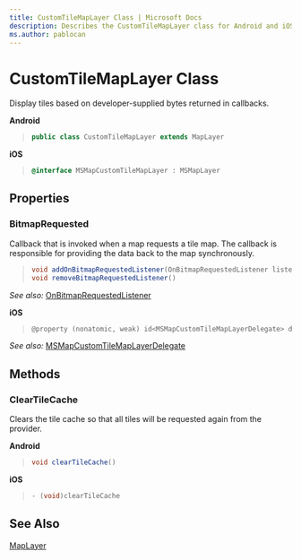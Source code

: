 ```yaml
---
title: CustomTileMapLayer Class | Microsoft Docs
description: Describes the CustomTileMapLayer class for Android and iOS and provides the class' properties, methods, and additional references.
ms.author: pablocan
---
```


# CustomTileMapLayer Class

Display tiles based on developer-supplied bytes returned in callbacks.

**Android** 

>```java
> public class CustomTileMapLayer extends MapLayer
>```

**iOS**

>```objectivec
> @interface MSMapCustomTileMapLayer : MSMapLayer
>```

## Properties

### BitmapRequested

Callback that is invoked when a map requests a tile map. The callback is responsible for providing the data back to the map synchronously.

>```java 
> void addOnBitmapRequestedListener(OnBitmapRequestedListener listener)
> void removeBitmapRequestedListener()
>```

_See also:_
[OnBitmapRequestedListener](Android/OnBitmapRequestedListener-interface.md)

**iOS**

>```objectivec
> @property (nonatomic, weak) id<MSMapCustomTileMapLayerDelegate> delegate
>```

_See also:_
[MSMapCustomTileMapLayerDelegate](iOS/MSMapCustomTileMapLayerDelegate-protocol.md)

## Methods

### ClearTileCache

Clears the tile cache so that all tiles will be requested again from the provider.

**Android**

>```java
> void clearTileCache()
>```

**iOS**

>```objectivec
>- (void)clearTileCache
>```

## See Also

[MapLayer](MapLayer-class.md)